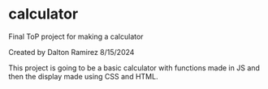 # calculator
Final ToP project for making a calculator

Created by Dalton Ramirez 8/15/2024

This project is going to be a basic calculator with functions made in JS and then the display made using CSS and HTML. 